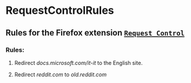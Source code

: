 # RequestControlRules

## Rules for the Firefox extension [`Request Control`](https://addons.mozilla.org/it/firefox/addon/requestcontrol/)

### Rules:

1. Redirect _docs.microsoft.com/it-it_ to the English site.

2. Redirect _reddit.com_ to _old.reddit.com_
